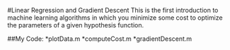 #Linear Regression and Gradient Descent
This is the first introduction to machine learning algorithms in which you minimize some cost to optimize the parameters of a given hypothesis function.

##My Code:
*plotData.m
*computeCost.m
*gradientDescent.m
